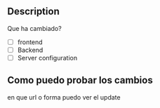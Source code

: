 ## Description
Que ha cambiado?

-[ ] frontend
-[ ] Backend
-[ ] Server configuration

## Como puedo probar los cambios
en que url o forma puedo ver el update
